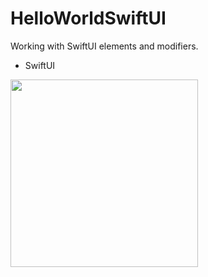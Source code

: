 # HelloWorldSwiftUI

Working with SwiftUI elements and modifiers.

* SwiftUI

<img src="https://github.com/repakuku/HelloWorldSwiftUI/assets/43852158/3988417c-52ca-4a30-9bfa-b9e7ad99da1d" width="300">
